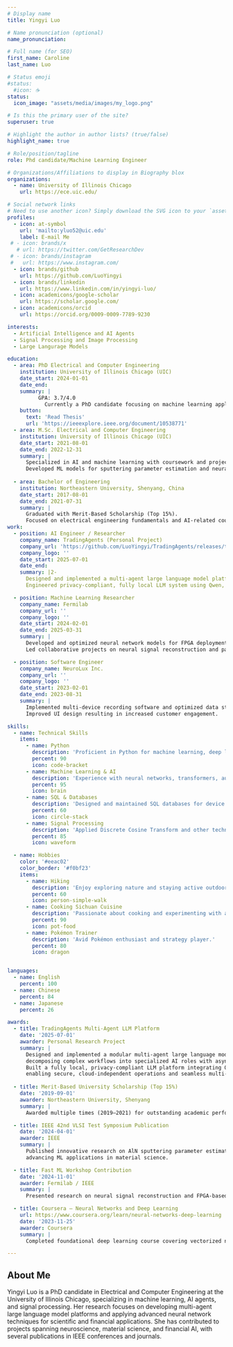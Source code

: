 ```yaml
---
# Display name
title: Yingyi Luo

# Name pronunciation (optional)
name_pronunciation:

# Full name (for SEO)
first_name: Caroline
last_name: Luo

# Status emoji
#status:
  #icon: ☕️
status:
  icon_image: "assets/media/images/my_logo.png"

# Is this the primary user of the site?
superuser: true

# Highlight the author in author lists? (true/false)
highlight_name: true

# Role/position/tagline
role: Phd candidate/Machine Learning Engineer

# Organizations/Affiliations to display in Biography blox
organizations:
  - name: University of Illinois Chicago
    url: https://ece.uic.edu/

# Social network links
# Need to use another icon? Simply download the SVG icon to your `assets/media/icons/` folder.
profiles:
  - icon: at-symbol
    url: 'mailto:yluo52@uic.edu'
    label: E-mail Me
 # - icon: brands/x
   # url: https://twitter.com/GetResearchDev
 # - icon: brands/instagram
 #   url: https://www.instagram.com/
  - icon: brands/github
    url: https://github.com/LuoYingyi
  - icon: brands/linkedin
    url: https://www.linkedin.com/in/yingyi-luo/
  - icon: academicons/google-scholar
    url: https://scholar.google.com/
  - icon: academicons/orcid
    url: https://orcid.org/0009-0009-7789-9230

interests:
  - Artificial Intelligence and AI Agents
  - Signal Processing and Image Processing
  - Large Langurage Models

education:
  - area: PhD Electrical and Computer Engineering
    institution: University of Illinois Chicago (UIC)
    date_start: 2024-01-01
    date_end: 
    summary: |
          GPA: 3.7/4.0
            Currently a PhD candidate focusing on machine learning applications in signal processing and AI agents. Research includes multi-agent LLM platforms and neural network optimization for hardware deployment. Published at IEEE VLSI Test Symposium and contributed to neuroscience ML projects.
    button:
      text: 'Read Thesis'
      url: 'https://ieeexplore.ieee.org/document/10538771'
  - area: M.Sc. Electrical and Computer Engineering
    institution: University of Illinois Chicago (UIC)
    date_start: 2021-08-01
    date_end: 2022-12-31
    summary: |
      Specialized in AI and machine learning with coursework and projects on neural networks, signal processing, and embedded ML systems.
      Developed ML models for sputtering parameter estimation and neural signal reconstruction.
  
  - area: Bachelor of Engineering
    institution: Northeastern University, Shenyang, China
    date_start: 2017-08-01
    date_end: 2021-07-31
    summary: |
      Graduated with Merit-Based Scholarship (Top 15%). 
      Focused on electrical engineering fundamentals and AI-related coursework.
work:
  - position: AI Engineer / Researcher
    company_name: TradingAgents (Personal Project)
    company_url: 'https://github.com/LuoYingyi/TradingAgents/releases/tag/ollama'
    company_logo: ''
    date_start: 2025-07-01
    date_end: 
    summary: |2-
      Designed and implemented a multi-agent large language model platform for financial analysis with specialized AI roles.
      Engineered privacy-compliant, fully local LLM system using Qwen, LLaMA3, and other models without cloud dependency.

  - position: Machine Learning Researcher
    company_name: Fermilab
    company_url: ''
    company_logo: ''
    date_start: 2024-02-01
    date_end: 2025-03-31
    summary: |
      Developed and optimized neural network models for FPGA deployment in neuroscience applications.
      Led collaborative projects on neural signal reconstruction and participated in Fermi workshops.

  - position: Software Engineer
    company_name: NeuroLux Inc.
    company_url: ''
    company_logo: ''
    date_start: 2023-02-01
    date_end: 2023-08-31
    summary: |
      Implemented multi-device recording software and optimized data storage and retrieval using C# and SQL.
      Improved UI design resulting in increased customer engagement.

skills:
  - name: Technical Skills
    items:
      - name: Python
        description: 'Proficient in Python for machine learning, deep learning (PyTorch), and data processing.'
        percent: 90
        icon: code-bracket
      - name: Machine Learning & AI
        description: 'Experience with neural networks, transformers, autoencoders, and multi-agent LLM frameworks.'
        percent: 95
        icon: brain
      - name: SQL & Databases
        description: 'Designed and maintained SQL databases for device data management and analytics.'
        percent: 60
        icon: circle-stack
      - name: Signal Processing
        description: 'Applied Discrete Cosine Transform and other techniques for neural and material science data.'
        percent: 85
        icon: waveform

  - name: Hobbies
    color: '#eeac02'
    color_border: '#f0bf23'
    items:
      - name: Hiking
        description: 'Enjoy exploring nature and staying active outdoors.'
        percent: 60
        icon: person-simple-walk
      - name: Cooking Sichuan Cuisine
        description: 'Passionate about cooking and experimenting with authentic Sichuan dishes.'
        percent: 90
        icon: pot-food
      - name: Pokémon Trainer
        description: 'Avid Pokémon enthusiast and strategy player.'
        percent: 80
        icon: dragon


languages:
  - name: English
    percent: 100
  - name: Chinese
    percent: 84
  - name: Japanese
    percent: 26

awards:
  - title: TradingAgents Multi-Agent LLM Platform
    date: '2025-07-01'
    awarder: Personal Research Project
    summary: |
      Designed and implemented a modular multi-agent large language model system for financial analysis, 
      decomposing complex workflows into specialized AI roles with asynchronous communication.
      Built a fully local, privacy-compliant LLM platform integrating Qwen, LLaMA3, and Ollama-compatible models,
      enabling secure, cloud-independent operations and seamless multi-model orchestration.
  
  - title: Merit-Based University Scholarship (Top 15%)
    date: '2019-09-01'
    awarder: Northeastern University, Shenyang
    summary: |
      Awarded multiple times (2019–2021) for outstanding academic performance in engineering.

  - title: IEEE 42nd VLSI Test Symposium Publication
    date: '2024-04-01'
    awarder: IEEE
    summary: |
      Published innovative research on AlN sputtering parameter estimation using multichannel parallel DCT neural networks,
      advancing ML applications in material science.

  - title: Fast ML Workshop Contribution
    date: '2024-11-01'
    awarder: Fermilab / IEEE
    summary: |
      Presented research on neural signal reconstruction and FPGA-based neural network optimization in neuroscience at Fermi workshop.

  - title: Coursera – Neural Networks and Deep Learning
    url: https://www.coursera.org/learn/neural-networks-deep-learning
    date: '2023-11-25'
    awarder: Coursera
    summary: |
      Completed foundational deep learning course covering vectorized networks, architecture design, and practical applications.

---
```


## About Me


Yingyi Luo is a PhD candidate in Electrical and Computer Engineering at the University of Illinois Chicago, specializing in machine learning, AI agents, and signal processing. Her research focuses on developing multi-agent large language model platforms and applying advanced neural network techniques for scientific and financial applications. She has contributed to projects spanning neuroscience, material science, and financial AI, with several publications in IEEE conferences and journals.

